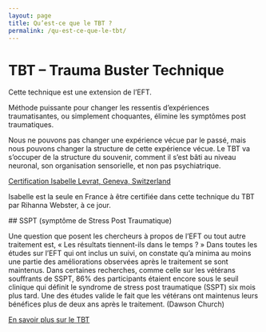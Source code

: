 ```yaml
---
layout: page
title: Qu’est-ce que le TBT ?
permalink: /qu-est-ce-que-le-tbt/
---
```


# TBT – Trauma Buster Technique

Cette technique est une extension de l’EFT.

Méthode puissante pour changer les ressentis d’expériences traumatisantes, ou simplement choquantes, élimine les symptômes post traumatiques.

Nous ne pouvons pas changer une expérience vécue par le passé, mais nous pouvons changer la structure de cette expérience vécue. Le TBT va s’occuper de la structure du souvenir, comment il s’est bâti au niveau neuronal, son organisation sensorielle, et non pas psychiatrique.

[Certification Isabelle Levrat, Geneva, Switzerland](http://traumabustertechnique.com/tbters/)

Isabelle est la seule en France à être certifiée dans cette technique du TBT par Rihanna Webster, à ce jour.

## SSPT (symptôme de Stress Post Traumatique)

Une question que posent les chercheurs à propos de l’EFT ou tout autre traitement est, « Les résultats tiennent-ils dans le temps ? » Dans toutes les études sur l’EFT qui ont inclus un suivi, on constate qu’a minima au moins une partie des améliorations observées après le traitement se sont maintenus. Dans certaines recherches, comme celle sur les vétérans souffrants de SSPT, 86% des participants étaient encore sous le seuil clinique qui définit le syndrome de stress post traumatique (SSPT) six mois plus tard. Une des études valide le fait que les vétérans ont maintenus leurs bénéfices plus de deux ans après le traitement.
(Dawson Church)

[En savoir plus sur le TBT](http://traumabustertechnique.com/tag/rehana-webster/)

